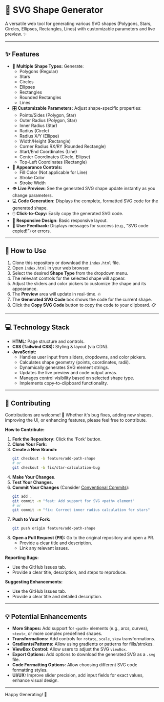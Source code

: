 # 📐 SVG Shape Generator

A versatile web tool for generating various SVG shapes (Polygons, Stars, Circles, Ellipses, Rectangles, Lines) with customizable parameters and live preview. ✨

---

## ✨ Features

* 🎨 **Multiple Shape Types:** Generate:
    * Polygons (Regular)
    * Stars
    * Circles
    * Ellipses
    * Rectangles
    * Rounded Rectangles
    * Lines
* 🎛️ **Customizable Parameters:** Adjust shape-specific properties:
    * Points/Sides (Polygon, Star)
    * Outer Radius (Polygon, Star)
    * Inner Radius (Star)
    * Radius (Circle)
    * Radius X/Y (Ellipse)
    * Width/Height (Rectangle)
    * Corner Radius RX/RY (Rounded Rectangle)
    * Start/End Coordinates (Line)
    * Center Coordinates (Circle, Ellipse)
    * Top-Left Coordinates (Rectangle)
* 🎨 **Appearance Controls:**
    * Fill Color (Not applicable for Line)
    * Stroke Color
    * Stroke Width
* 👁️ **Live Preview:** See the generated SVG shape update instantly as you change parameters.
* 💻 **Code Generation:** Displays the complete, formatted SVG code for the generated shape.
* 🖱️ **Click-to-Copy:** Easily copy the generated SVG code.
* 📱 **Responsive Design:** Basic responsive layout.
* 💬 **User Feedback:** Displays messages for success (e.g., "SVG code copied!") or errors.

---

## 🚀 How to Use

1.  Clone this repository or download the `index.html` file.
2.  Open `index.html` in your web browser.
3.  Select the desired **Shape Type** from the dropdown menu.
4.  The relevant controls for the selected shape will appear.
5.  Adjust the sliders and color pickers to customize the shape and its appearance.
6.  The **Preview** area will update in real-time. 🔥
7.  The **Generated SVG Code** box shows the code for the current shape.
8.  Click the **Copy SVG Code** button to copy the code to your clipboard. 📋

---

## 💻 Technology Stack

* **HTML:** Page structure and controls.
* **CSS (Tailwind CSS):** Styling & layout (via CDN).
* **JavaScript:**
    * Handles user input from sliders, dropdowns, and color pickers.
    * Calculates shape geometry (points, coordinates, radii).
    * Dynamically generates SVG element strings.
    * Updates the live preview and code output areas.
    * Manages control visibility based on selected shape type.
    * Implements copy-to-clipboard functionality.

---

## 🤝 Contributing

Contributions are welcome! 🎉 Whether it's bug fixes, adding new shapes, improving the UI, or enhancing features, please feel free to contribute.

**How to Contribute:**

1.  **Fork the Repository:** Click the 'Fork' button.
2.  **Clone Your Fork:**
3.  **Create a New Branch:**
    ```bash
    git checkout -b feature/add-path-shape
    # or
    git checkout -b fix/star-calculation-bug
    ```
4.  **Make Your Changes.**
5.  **Test Your Changes.**
6.  **Commit Your Changes** (Consider [Conventional Commits](https://www.conventionalcommits.org/)):
    ```bash
    git add .
    git commit -m "feat: Add support for SVG <path> element"
    # or
    git commit -m "fix: Correct inner radius calculation for stars"
    ```
7.  **Push to Your Fork:**
    ```bash
    git push origin feature/add-path-shape
    ```
8.  **Open a Pull Request (PR):** Go to the original repository and open a PR.
    * Provide a clear title and description.
    * Link any relevant issues.

**Reporting Bugs:**

* Use the GitHub Issues tab.
* Provide a clear title, description, and steps to reproduce.

**Suggesting Enhancements:**

* Use the GitHub Issues tab.
* Provide a clear title and detailed description.

---

## 💡 Potential Enhancements

* **More Shapes:** Add support for `<path>` elements (e.g., arcs, curves), `<text>`, or more complex predefined shapes.
* **Transformations:** Add controls for `rotate`, `scale`, `skew` transformations.
* **Gradients/Patterns:** Allow using gradients or patterns for fills/strokes.
* **ViewBox Control:** Allow users to adjust the SVG `viewBox`.
* **Export Options:** Add options to download the generated SVG as a `.svg` file.
* **Code Formatting Options:** Allow choosing different SVG code formatting styles.
* **UI/UX:** Improve slider precision, add input fields for exact values, enhance visual design.

---

Happy Generating! 📐
